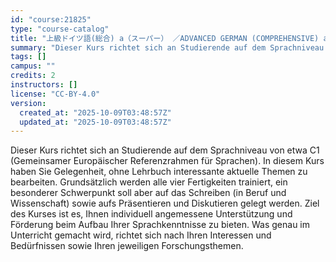 ```yaml
---
id: "course:21825"
type: "course-catalog"
title: "上級ドイツ語(総合) a（スーパー） ／ADVANCED GERMAN (COMPREHENSIVE) a"
summary: "Dieser Kurs richtet sich an Studierende auf dem Sprachniveau von etwa C1 (Gemeinsamer Europäischer Referenzrahmen für Sp…"
tags: []
campus: ""
credits: 2
instructors: []
license: "CC-BY-4.0"
version:
  created_at: "2025-10-09T03:48:57Z"
  updated_at: "2025-10-09T03:48:57Z"
---
```

Dieser Kurs richtet sich an Studierende auf dem Sprachniveau von etwa C1 (Gemeinsamer Europäischer Referenzrahmen für Sprachen). In diesem Kurs haben Sie Gelegenheit, ohne Lehrbuch interessante aktuelle Themen zu bearbeiten. Grundsätzlich werden alle vier Fertigkeiten trainiert, ein besonderer Schwerpunkt soll aber auf das Schreiben (in Beruf und Wissenschaft) sowie aufs Präsentieren und Diskutieren gelegt werden. Ziel des Kurses ist es, Ihnen individuell angemessene Unterstützung und Förderung beim Aufbau Ihrer Sprachkenntnisse zu bieten. Was genau im Unterricht gemacht wird, richtet sich nach Ihren Interessen und Bedürfnissen sowie Ihren jeweiligen Forschungsthemen.
